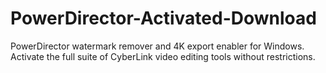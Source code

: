 # PowerDirector-Activated-Download
PowerDirector watermark remover and 4K export enabler for Windows. Activate the full suite of CyberLink video editing tools without restrictions.
